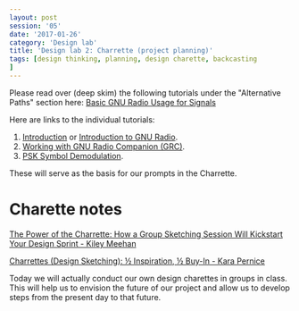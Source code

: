 ```yaml
--- 
layout: post 
session: '05' 
date: '2017-01-26' 
category: 'Design lab' 
title: 'Design lab 2: Charrette (project planning)' 
tags: [design thinking, planning, design charette, backcasting			
] 
--- 
```


Please read over (deep skim) the following tutorials under the "Alternative Paths" section here: 
<a href="http://gnuradio.org/redmine/projects/gnuradio/wiki/Guided_Tutorials#Basic-GNU-Radio-Usage-for-Signals" target="_blank">Basic GNU Radio Usage for Signals</a> 

<excerpt/>

Here are links to the individual tutorials:

1. [Introduction](http://gnuradio.org/redmine/projects/gnuradio/wiki/Guided_Tutorial_Introduction) or [Introduction to GNU Radio](http://gnuradio.org/redmine/projects/gnuradio/wiki/WhatIsGR).
2. [Working with GNU Radio Companion (GRC)](http://gnuradio.org/redmine/projects/gnuradio/wiki/Guided_Tutorial_GRC).
7. [PSK Symbol Demodulation](http://gnuradio.org/redmine/projects/gnuradio/wiki/Guided_Tutorial_PSK_Demodulation).

These will serve as the basis for our prompts in the Charrette. 

# Charette notes

<a href="https://medium.com/building-freshbooks/the-power-of-the-charrette-9f57d410f2e5#.d54q0zi18" target="_blank">The Power of the Charrette: How a Group Sketching Session Will Kickstart Your Design Sprint - Kiley Meehan</a>

<a href="https://www.nngroup.com/articles/design-charrettes/" target="_blank">Charrettes (Design Sketching): ½ Inspiration, ½ Buy-In  - Kara Pernice</a>

Today we will actually conduct our own design charettes in groups in class. 
This will help us to envision the future of our project and allow us to develop steps from the present day to that future. 


